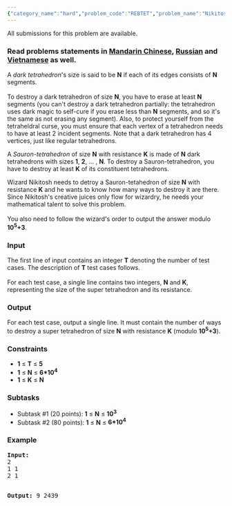 ```yaml
---
{"category_name":"hard","problem_code":"REBTET","problem_name":"Nikitosh and Sauron-tetrahedron","languages_supported":{"0":"ADA","1":"ASM","2":"BASH","3":"BF","4":"C","5":"C99 strict","6":"CAML","7":"CLOJ","8":"CLPS","9":"CPP 4.3.2","10":"CPP 4.9.2","11":"CPP14","12":"CS2","13":"D","14":"ERL","15":"FORT","16":"FS","17":"GO","18":"HASK","19":"ICK","20":"ICON","21":"JAVA","22":"JS","23":"LISP clisp","24":"LISP sbcl","25":"LUA","26":"NEM","27":"NICE","28":"NODEJS","29":"PAS fpc","30":"PAS gpc","31":"PERL","32":"PERL6","33":"PHP","34":"PIKE","35":"PRLG","36":"PYPY","37":"PYTH","38":"PYTH 3.4","39":"RUBY","40":"SCALA","41":"SCM chicken","42":"SCM guile","43":"SCM qobi","44":"ST","45":"TCL","46":"TEXT","47":"WSPC"},"max_timelimit":3,"source_sizelimit":50000,"problem_author":"rebryk","problem_tester":"iscsi","date_added":"24-04-2015","tags":{"0":"binomial","1":"fourier","2":"karatsuba","3":"medium","4":"nov15","5":"rebryk"},"editorial_url":"http://discuss.codechef.com/problems/REBTET","time":{"view_start_date":1447666200,"submit_start_date":1447666200,"visible_start_date":1447666200,"end_date":1735669800},"layout":"problem"}
---
```

<span class="solution-visible-txt">All submissions for this problem are available.</span><h3> Read problems statements in <a target="_blank" href="http://www.codechef.com/download/translated/NOV15/mandarin/REBTET.pdf">Mandarin Chinese</a>, <a target="_blank" href="http://www.codechef.com/download/translated/NOV15/russian/REBTET.pdf">Russian</a> and <a target="_blank" href="http://www.codechef.com/download/translated/NOV15/vietnamese/REBTET.pdf">Vietnamese</a> as well.</h3>
<p>
A <em>dark tetrahedron</em>'s size is said to be <b>N</b> if each of its edges consists of <b>N</b> segments.<br /><br />
To destroy a dark tetrahedron of size <b>N</b>, you have to erase at least <b>N</b> segments (you can't destroy a dark tetrahedron partially: the tetrahedron uses dark magic to self-cure if you erase less than <b>N</b> segments, and so it's the same as not erasing any segment). Also, to protect yourself from the tetraheldral curse, you must ensure that each vertex of a tetrahedron needs to have at least 2 incident segments. Note that a dark tetrahedron has 4 vertices, just like regular tetrahedrons.
</p>
<p>
A <em>Sauron-tetrahedron</em> of size <b>N</b> with resistance <b>K</b> is made of <b>N</b> dark tetrahedrons with sizes <b>1</b>, <b>2</b>, ... , <b>N</b>. To destroy a Sauron-tetrahedron, you have to destroy at least <b>K</b> of its constituent tetrahedrons.
</p>
<p>
Wizard Nikitosh needs to detroy a Sauron-tetahedron of size <b>N</b> with resistance <b>K</b> and he wants to know how many ways to destroy it are there. Since Nikitosh's creative juices only flow for wizardry, he needs your mathematical talent to solve this problem.<br /><br />
You also need to follow the wizard's order to output the answer modulo <b>10<sup>5</sup>+3</b>.
</p>
<h3>Input</h3>
<p>The first line of input contains an integer <b>T</b> denoting the number of test cases. The description of <b>T</b> test cases follows.<br /><br />
For each test case, a single line contains two integers, <b>N</b> and <b>K</b>, representing the size of the super tetrahedron and its resistance.</p>
<h3>Output</h3>
<p>For each test case, output a single line. It must contain the number of ways to destroy a super tetrahedron of size <b>N</b> with resistance <b>K</b> (modulo <b>10<sup>5</sup>+3</b>).</p>
<h3>Constraints</h3>
<ul>
<li><b>1</b> ≤ <b>T</b> ≤ <b>5</b></li>
<li><b>1</b> ≤ <b>N</b> ≤ <b>6*10<sup>4</sup></b></li>
<li><b>1</b> ≤ <b>K</b> ≤ <b>N</b></li>
</ul>
<h3>Subtasks</h3>
<ul>
<li>Subtask #1 (20 points): <b>1</b> ≤ <b>N</b> ≤ <b>10<sup>3</sup></b></li>
<li>Subtask #2 (80 points): <b>1</b> ≤ <b>N</b> ≤ <b>6*10<sup>4</sup></b></li>
</ul>
<h3>Example</h3>
<pre><b>Input:</b>
2
1 1
2 1

<b>Output:</b>
9
2439

</pre>